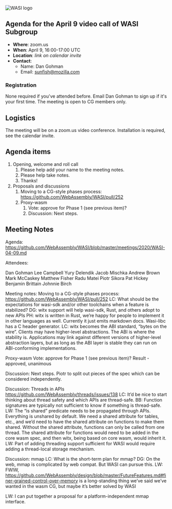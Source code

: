 ![WASI logo](/WASI.png)

## Agenda for the April 9 video call of WASI Subgroup

- **Where**: zoom.us
- **When**: April 9, 16:00-17:00 UTC
- **Location**: *link on calendar invite*
- **Contact**:
    - Name: Dan Gohman
    - Email: sunfish@mozilla.com

### Registration

None required if you've attended before. Email Dan Gohman to sign up if it's
your first time. The meeting is open to CG members only.

## Logistics

The meeting will be on a zoom.us video conference.
Installation is required, see the calendar invite.

## Agenda items

1. Opening, welcome and roll call
    1. Please help add your name to the meeting notes.
    1. Please help take notes.
    1. Thanks!
1. Proposals and discussions
    1. Moving to a CG-style phases process:
       https://github.com/WebAssembly/WASI/pull/252
    1. Proxy-wasm
        1. Vote: approve for Phase 1 (see previous item)?
        1. Discussion: Next steps.

## Meeting Notes

Agenda: https://github.com/WebAssembly/WASI/blob/master/meetings/2020/WASI-04-09.md

Attendees:

Dan Gohman
Lee Campbell
Yury Delendik
Jacob Mischka
Andrew Brown
Mark McCaskey
Matthew Fisher
Radu Matei
Piotr Sikora
Pat Hickey
Benjamin Brittain
Johnnie Birch

Meeting notes:
Moving to a CG-style phases process: https://github.com/WebAssembly/WASI/pull/252
LC: What should be the expectations for wasi-sdk and/or other toolchains when a feature is stabilized?
DG: witx support will help wasi-sdk, Rust, and others adopt to new APIs
PH: witx is written in Rust, we’re happy for people to implement it in other languages as well. Currently it just emits markdown docs. Wasi-libc has a C header generator.
LC: witx becomes the ABI standard, “bytes on the wire”. Clients may have higher-level abstractions. The ABI is where the stability is. Applications may link against different versions of higher-level abstraction layers, but as long as the ABI layer is stable they can run on ABI-conforming implementations.


Proxy-wasm
Vote: approve for Phase 1 (see previous item)?
Result - approved, unanimous

Discussion: Next steps.
Piotr to split out pieces of the spec which can be considered independently.

Discussion: Threads in APIs
https://github.com/WebAssembly/threads/issues/138
LC: It’d be nice to start thinking about thread safety and which APIs are thread-safe.
BB: Function signatures are typically not sufficient to know if something is thread-safe.
LW: The “is shared” predicate needs to be propagated through APIs. Everything is unshared by default. We need a shared attribute for tables, etc., and we’d need to have the shared attribute on functions to make them shared.
Without the shared attribute, functions can only be called from one thread.
The shared attribute for functions would need to be added in the core wasm spec, and then witx, being based on core wasm, would inherit it.
LW: Part of adding threading support sufficient for WASI would require adding a thread-local storage mechanism.

Discussion: mmap
LC: What is the short-term plan for mmap?
DG: On the web, mmap is complicated by web compat. But WASI can pursue this.
LW: FWIW, https://github.com/WebAssembly/design/blob/master/FutureFeatures.md#finer-grained-control-over-memory is a long-standing thing we’ve said we’ve wanted in the wasm CG, but maybe it’s better solved by WASI

LW: I can put together a proposal for a platform-independent mmap interface.
